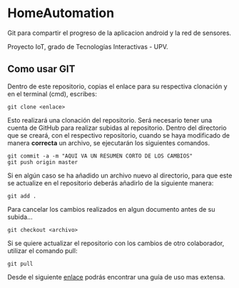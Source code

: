 # HomeAutomation

Git para compartir el progreso de la aplicacion android y la red de sensores. 

Proyecto IoT, grado de Tecnologías Interactivas - UPV.

## Como usar GIT

Dentro de este repositorio, copias el enlace para su respectiva clonación y en el terminal (cmd), escribes: 

```
git clone <enlace>
```

Esto realizará una clonación del repositorio. Será necesario tener una cuenta de GitHub para realizar subidas al repositorio.
Dentro del directorio que se creará, con el respectivo repositorio, cuando se haya modificado de manera **correcta** un archivo, se ejecutarán los siguientes comandos.

```
git commit -a -m "AQUI VA UN RESUMEN CORTO DE LOS CAMBIOS"
git push origin master
```

Si en algún caso se ha añadido un archivo nuevo al directorio, para que este se actualize en el repositorio deberás añadirlo de la siguiente manera:

```
git add .
```

Para cancelar los cambios realizados en algun documento antes de su subida...

```
git checkout <archivo>
```

Si se quiere actualizar el repositorio con los cambios de otro colaborador, utilizar el comando pull:

```
git pull
```

Desde el siguiente [enlace](http://rogerdudler.github.io/git-guide/index.es.html) podrás encontrar una guía de uso mas extensa.
